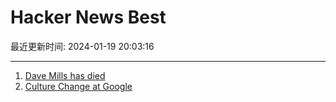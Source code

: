 # Hacker News Best

最近更新时间: 2024-01-19 20:03:16

--- 
1. [Dave Mills has died](https://elists.isoc.org/pipermail/internet-history/2024-January/009265.html) 
2. [Culture Change at Google](https://social.clawhammer.net/blog/posts/2024-01-19-CultureChange/) 
